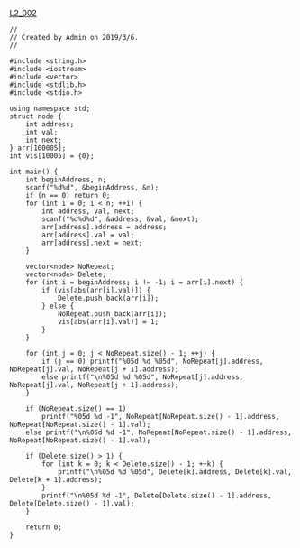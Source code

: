 [L2_002](https://pintia.cn/problem-sets/994805046380707840/problems/994805140211482624)

    //
    // Created by Admin on 2019/3/6.
    //

    #include <string.h>
    #include <iostream>
    #include <vector>
    #include <stdlib.h>
    #include <stdio.h>

    using namespace std;
    struct node {
        int address;
        int val;
        int next;
    } arr[100005];
    int vis[10005] = {0};

    int main() {
        int beginAddress, n;
        scanf("%d%d", &beginAddress, &n);
        if (n == 0) return 0;
        for (int i = 0; i < n; ++i) {
            int address, val, next;
            scanf("%d%d%d", &address, &val, &next);
            arr[address].address = address;
            arr[address].val = val;
            arr[address].next = next;
        }

        vector<node> NoRepeat;
        vector<node> Delete;
        for (int i = beginAddress; i != -1; i = arr[i].next) {
            if (vis[abs(arr[i].val)]) {
                Delete.push_back(arr[i]);
            } else {
                NoRepeat.push_back(arr[i]);
                vis[abs(arr[i].val)] = 1;
            }
        }

        for (int j = 0; j < NoRepeat.size() - 1; ++j) {
            if (j == 0) printf("%05d %d %05d", NoRepeat[j].address, NoRepeat[j].val, NoRepeat[j + 1].address);
            else printf("\n%05d %d %05d", NoRepeat[j].address, NoRepeat[j].val, NoRepeat[j + 1].address);
        }

        if (NoRepeat.size() == 1)
            printf("%05d %d -1", NoRepeat[NoRepeat.size() - 1].address, NoRepeat[NoRepeat.size() - 1].val);
        else printf("\n%05d %d -1", NoRepeat[NoRepeat.size() - 1].address, NoRepeat[NoRepeat.size() - 1].val);

        if (Delete.size() > 1) {
            for (int k = 0; k < Delete.size() - 1; ++k) {
                printf("\n%05d %d %05d", Delete[k].address, Delete[k].val, Delete[k + 1].address);
            }
            printf("\n%05d %d -1", Delete[Delete.size() - 1].address, Delete[Delete.size() - 1].val);
        }

        return 0;
    }
